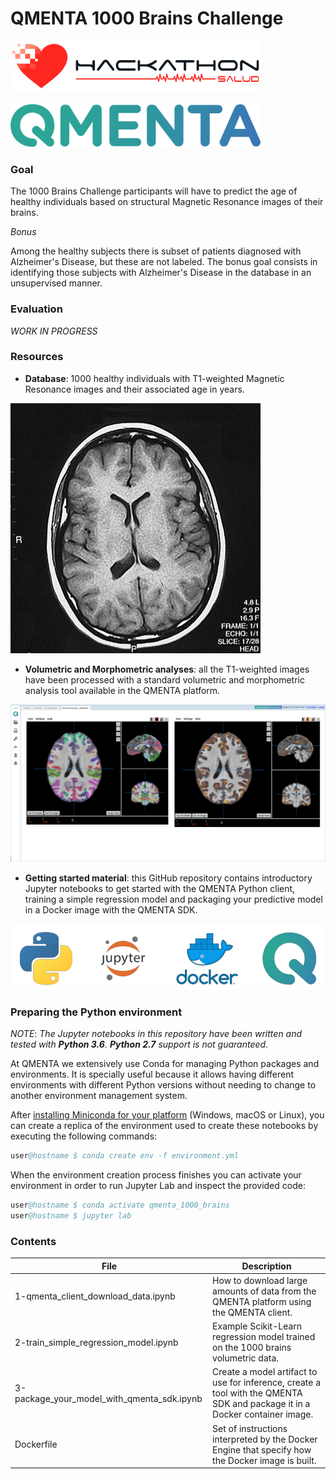 # QMENTA 1000 Brains Challenge

<img src="./assets/hackaton_salud_logo.png" width="400"></img> 
<br>
<br>
<img src="./assets/qmenta_logo.png" width="400"></img>

### Goal

The 1000 Brains Challenge participants will have to predict the age of healthy individuals based on structural Magnetic Resonance images of their brains.

_Bonus_

Among the healthy subjects there is subset of patients diagnosed with Alzheimer's Disease, but these are not labeled. The bonus goal consists in identifying those subjects with Alzheimer's Disease in the database in an unsupervised manner.

### Evaluation

_WORK IN PROGRESS_

### Resources

- **Database**: 1000 healthy individuals with T1-weighted Magnetic Resonance images and their associated age in years.

![T1-Weighted](/assets/t1_w.jpg)

- **Volumetric and Morphometric analyses**: all the T1-weighted images have been processed with a standard volumetric and morphometric analysis tool available in the QMENTA platform.

![Volumetric and Morphometric analysis](/assets/vol_morph_analysis.png)

- **Getting started material**: this GitHub repository contains introductory Jupyter notebooks to get started with the QMENTA Python client, training a simple regression model and packaging your predictive model in a Docker image with the QMENTA SDK.

![Getting started material](/assets/getting_started.png)

### Preparing the Python environment

_NOTE_: _The Jupyter notebooks in this repository have been written and tested with **Python 3.6**. 
**Python 2.7** support is not guaranteed._

At QMENTA we extensively use Conda for managing Python packages and environments. It is specially useful because it allows having different environments with different Python versions without needing to change to another environment management system. 

After [installing Miniconda for your platform](https://conda.io/docs/user-guide/install/index.html) (Windows, macOS or Linux), you can create a replica of the environment used to create these notebooks by executing the following commands:
```s
user@hostname $ conda create env -f environment.yml
```

When the environment creation process finishes you can activate your environment in order to run Jupyter Lab and inspect the provided code:
```s
user@hostname $ conda activate qmenta_1000_brains
user@hostname $ jupyter lab
```

### Contents

File | Description
---- | -------------
1-qmenta_client_download_data.ipynb | How to download large amounts of data from the QMENTA platform using the QMENTA client. 
2-train_simple_regression_model.ipynb | Example Scikit-Learn regression model trained on the 1000 brains volumetric data.
3-package_your_model_with_qmenta_sdk.ipynb | Create a model artifact to use for inference, create a tool with the QMENTA SDK and package it in a Docker container image. 
Dockerfile | Set of instructions interpreted by the Docker Engine that specify how the Docker image is built.
